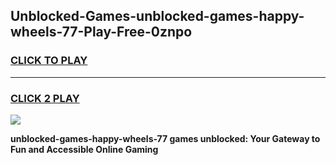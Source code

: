 
## Unblocked-Games-unblocked-games-happy-wheels-77-Play-Free-0znpo
<h3>
<a href="https://premium76.site?title=unblocked-games-happy-wheels-77&ref=17A">CLICK TO PLAY</a></h3>
<hr>

<h3>
<a href="https://premium76.site?title=unblocked-games-happy-wheels-77&ref=17A">CLICK 2 PLAY</a>
  
</h3>

<a href="https://premium76.site?title=unblocked-games-happy-wheels-77&ref=17A"><img src="https://clearcache.store/games.png"></a>


**unblocked-games-happy-wheels-77 games unblocked: Your Gateway to Fun and Accessible Online Gaming**

